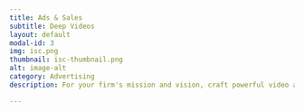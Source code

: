 ```yaml
---
title: Ads & Sales
subtitle: Deep Videos
layout: default
modal-id: 3
img: isc.png
thumbnail: isc-thumbnail.png
alt: image-alt
category: Advertising
description: For your firm's mission and vision, craft powerful video ads for customers to discover product pages.     

---
```

